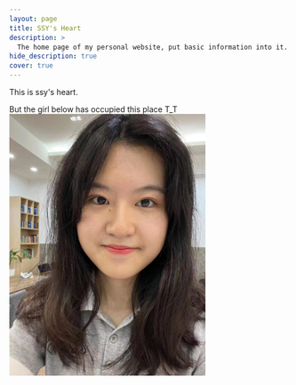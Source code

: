 ```yaml
---
layout: page
title: SSY's Heart
description: >
  The home page of my personal website, put basic information into it.
hide_description: true
cover: true
---
```

This is ssy's heart.

<!-- ![200x100](/assets/img/profiles/girl.jpg)
 -->
 But the girl below has occupied this place T_T
 <img src="assets/img/profiles/girl.jpg" style="zoom:46%;" />
<!-- ---
layout: blog
title: Blog
description: >
  The official Hydejack blog. Version updates, example content and how-to guides on how to blog with Jekyll.
last_modified_at: 2018-08-03
no_link_title: false
no_excerpt: false
hide_image: false
cover: true
--- -->
